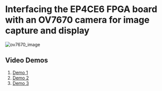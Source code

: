 # Interfacing the EP4CE6 FPGA board with an OV7670 camera for image capture and display  
![ov7670_image](https://github.com/user-attachments/assets/9415d8d6-3545-4711-9a9c-54a1849d59e5)  

## Video Demos  
1. [Demo 1](https://drive.google.com/file/d/1hyCfR6MCVKNZgMHqDQ0QiwqhTbvfTtTr/view?usp=sharing)    
2. [Demo 2](https://drive.google.com/file/d/19gjCazF4Rb4gBiK5P6o5fEhqkvj4tZh7/view?usp=sharing)     
3. [Demo 3](https://drive.google.com/file/d/1_qkbfj5sArfDHk0tcXBcBg_l4YmisaVn/view?usp=sharing)       



